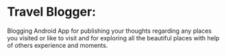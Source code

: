 # Travel Blogger: 
Blogging Android App for publishing your thoughts regarding any places you visited or like to visit and for exploring all the beautiful places with help of others experience and moments.
